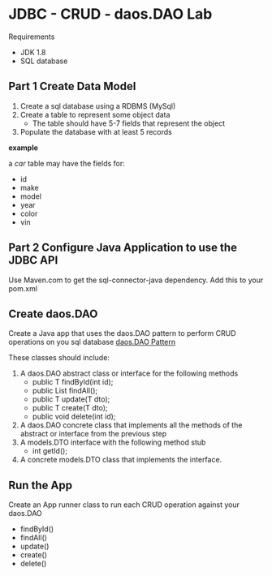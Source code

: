 # JDBC - CRUD - daos.DAO Lab

Requirements

* JDK 1.8
* SQL database


## Part 1 Create Data Model

1. Create a sql database using a RDBMS (MySql)
2. Create a table to represent some object data
    * The table should have 5-7 fields that represent the object
3. Populate the database with at least 5 records

__example__

a _car_ table may have the fields for:

* id
* make
* model
* year
* color
* vin

## Part 2 Configure Java Application to use the JDBC API

Use Maven.com to get the sql-connector-java dependency. Add this to your pom.xml


## Create daos.DAO

Create a Java app that uses the daos.DAO pattern to perform CRUD operations on you sql database 
[daos.DAO Pattern](https://dzone.com/articles/building-simple-data-access-layer-using-jdbc)

These classes should include:

1. A daos.DAO abstract class or interface for the following methods
    * public T findById(int id);
    * public List<T> findAll();
    * public T update(T dto);
    * public T create(T dto);
    * public  void delete(int id);
2. A daos.DAO concrete class that implements all the methods of the abstract or interface from the previous step
3. A models.DTO interface with the following method stub
    * int getId();
4. A concrete models.DTO class that implements the interface.

## Run the App
Create an App runner class to run each CRUD operation against your daos.DAO

* findById()
* findAll()
* update()
* create()
* delete()




